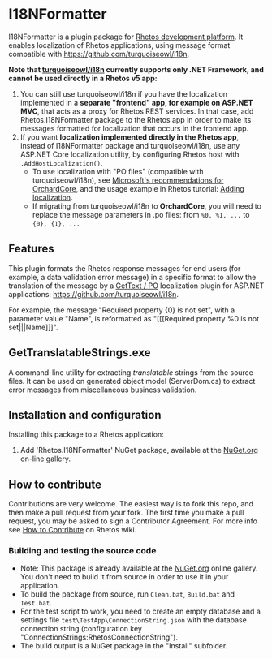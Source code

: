 ﻿# I18NFormatter

I18NFormatter is a plugin package for [Rhetos development platform](https://github.com/Rhetos/Rhetos).
It enables localization of Rhetos applications, using message format compatible with <https://github.com/turquoiseowl/i18n>.

**Note that [turquoiseowl/i18n](https://github.com/turquoiseowl/i18n) currently supports only .NET Framework, and cannot be used directly in a Rhetos v5 app:**

1. You can still use turquoiseowl/i18n if you have the localization implemented in a **separate "frontend" app, for example on ASP.NET MVC**, that acts as a proxy for Rhetos REST services. In that case, add Rhetos.I18NFormatter package to the Rhetos app in order to make its messages formatted for localization that occurs in the frontend app.
2. If you want **localization implemented directly in the Rhetos app**, instead of I18NFormatter package and turquoiseowl/i18n, use any ASP.NET Core localization utility, by configuring Rhetos host with `.AddHostLocalization()`.
   * To use localization with "PO files" (compatible with turquoiseowl/i18n),
     see [Microsoft's recommendations for OrchardCore](https://docs.microsoft.com/en-us/aspnet/core/fundamentals/portable-object-localization?view=aspnetcore-5.0),
     and the usage example in Rhetos tutorial: [Adding localization](https://github.com/Rhetos/Rhetos.Samples.AspNet/#adding-localization).
   * If migrating from turquoiseowl/i18n to **OrchardCore**, you will need to replace the message parameters in .po files: from `%0, %1, ...` to `{0}, {1}, ...`

## Features

This plugin formats the Rhetos response messages for end users (for example, a data validation error message)
in a specific format to allow the translation of the message by a [GetText / PO](http://en.wikipedia.org/wiki/Gettext)
localization plugin for ASP.NET applications: <https://github.com/turquoiseowl/i18n>.

For example, the message "Required property {0} is not set", with a parameter value "Name",
is reformatted as "[[[Required property %0 is not set|||Name]]]".

## GetTranslatableStrings.exe

A command-line utility for extracting *translatable* strings from the source files.
It can be used on generated object model (ServerDom.cs) to extract error messages from miscellaneous business validation.

## Installation and configuration

Installing this package to a Rhetos application:

1. Add 'Rhetos.I18NFormatter' NuGet package, available at the [NuGet.org](https://www.nuget.org/) on-line gallery.

## How to contribute

Contributions are very welcome. The easiest way is to fork this repo, and then
make a pull request from your fork. The first time you make a pull request, you
may be asked to sign a Contributor Agreement.
For more info see [How to Contribute](https://github.com/Rhetos/Rhetos/wiki/How-to-Contribute) on Rhetos wiki.

### Building and testing the source code

* Note: This package is already available at the [NuGet.org](https://www.nuget.org/) online gallery.
  You don't need to build it from source in order to use it in your application.
* To build the package from source, run `Clean.bat`, `Build.bat` and `Test.bat`.
* For the test script to work, you need to create an empty database and
  a settings file `test\TestApp\ConnectionString.json`
  with the database connection string (configuration key "ConnectionStrings:RhetosConnectionString").
* The build output is a NuGet package in the "Install" subfolder.
